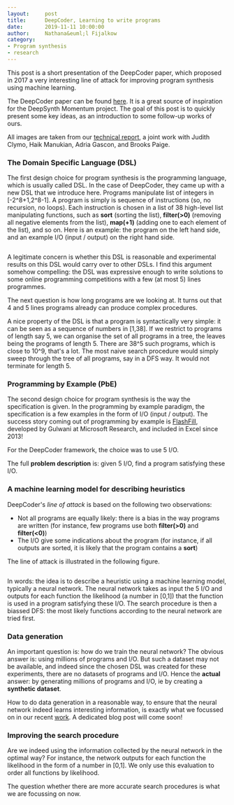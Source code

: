 ```yaml
---
layout:     post
title:      DeepCoder, Learning to write programs
date:       2019-11-11 10:00:00
author:     Nathana&euml;l Fijalkow
category:   
- Program synthesis
- research
---
```


<p class="intro"><span class="dropcap">T</span>his post is a short presentation of the DeepCoder paper, which proposed in 2017 a very interesting line of attack for improving program synthesis using machine learning.</p>

The DeepCoder paper can be found [here](https://arxiv.org/abs/1611.01989). It is a great source of inspiration for the DeepSynth Momentum project.
The goal of this post is to quickly present some key ideas, as an introduction to some follow-up works of ours.

All images are taken from our [technical report](https://arxiv.org/abs/1911.02624), a joint work with Judith Clymo, Haik Manukian, Adria Gascon, and Brooks Paige.

### The Domain Specific Language (DSL)
The first design choice for program synthesis is the programming language, which is usually called DSL.
In the case of DeepCoder, they came up with a new DSL that we introduce here.
Programs manipulate list of integers in [-2^8+1,2^8-1]. A program is simply is sequence of instructions (so, no recursion, no loops).
Each instruction is chosen in a list of 38 high-level list manipulating functions, such as **sort** (sorting the list), **filter(>0)** (removing all negative elements from the list), **map(+1)** (adding 
one to each element of the list), and so on.
Here is an example: the program on the left hand side, and an example I/O (input / output) on the right hand side.

<figure>
	<img src="{{ '/images/deepcoder_example.png' | prepend: site.baseurl }}" alt=""> 
</figure>

A legitimate concern is whether this DSL is reasonable and experimental results on this DSL would carry over to other DSLs.
I find this argument somehow compelling: the DSL was expressive enough to write solutions to some online programming competitions with a few (at most 5) lines programmes.

The next question is how long programs are we looking at. It turns out that 4 and 5 lines programs already can produce complex procedures.

A nice property of the DSL is that a program is syntactically very simple: it can be seen as a sequence of numbers in [1,38]. 
If we restrict to programs of length say 5, we can organise the set of all programs in a tree, the leaves being the programs of length 5.
There are 38^5 such programs, which is close to 10^9, that's a lot.
The most naive search procedure would simply sweep through the tree of all programs, say in a DFS way. It would not terminate for length 5.

### Programming by Example (PbE)
The second design choice for program synthesis is the way the specification is given.
In the programming by example paradigm, the specification is a few examples in the form of I/O (input / output).
The success story coming out of programming by example is [FlashFill](https://www.microsoft.com/en-us/research/blog/flash-fill-gives-excel-smart-charge/), developed by Gulwani at Microsoft Research, and included in Excel since 2013!

For the DeepCoder framework, the choice was to use 5 I/O.

The full **problem description** is: given 5 I/O, find a program satisfying these I/O.

### A machine learning model for describing heuristics
DeepCoder's _line of attack_ is based on the following two observations:
* Not all programs are equally likely: there is a bias in the way programs are written (for instance, few programs use both **filter(>0)** and **filter(<0)**)
* The I/O give some indications about the program (for instance, if all outputs are sorted, it is likely that the program contains a **sort**)

The line of attack is illustrated in the following figure.
<figure>
	<img src="{{ '/images/deepcoder.png' | prepend: site.baseurl }}" alt=""> 
</figure>
In words: the idea is to describe a heuristic using a machine learning model, typically a neural network.
The neural network takes as input the 5 I/O and outputs for each function the likelihood (a number in [0,1]) that the function is used in a program satisfying these I/O.
The search procedure is then a biassed DFS: the most likely functions according to the neural network are tried first.

### Data generation
An important question is: how do we train the neural network?
The obvious answer is: using millions of programs and I/O. 
But such a dataset may not be available, and indeed since the chosen DSL was created for these experiments, there are no datasets of programs and I/O.
Hence the **actual** answer: by generating millions of programs and I/O, ie by creating a **synthetic dataset**.

How to do data generation in a reasonable way, to ensure that the neural network indeed learns interesting information, is exactly what we focussed on in our recent [work](https://arxiv.org/abs/1911.02624). A dedicated blog post will come soon!

### Improving the search procedure
Are we indeed using the information collected by the neural network in the optimal way?
For instance, the network outputs for each function the likelihood in the form of a number in [0,1]. 
We only use this evaluation to order all functions by likelihood.

The question whether there are more accurate search procedures is what we are focussing on now.

